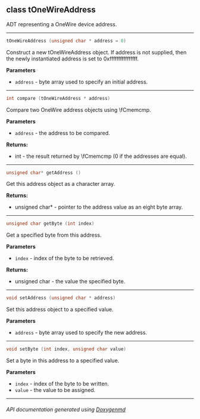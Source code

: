 ## class tOneWireAddress

ADT representing a OneWire device address.  

---

```c++
tOneWireAddress (unsigned char * address = 0)
```
Construct a new tOneWireAddress object. If address is not supplied, then the newly instantiated address is set to 0xffffffffffffffff.

**Parameters**
- `address` - byte array used to specify an initial address. 

---

```c++
int compare (tOneWireAddress * address)
```
Compare two OneWire address objects using \fCmemcmp. 

**Parameters**
- `address` - the address to be compared. 

**Returns:**
- int - the result returned by \fCmemcmp (0 if the addresses are equal). 

---

```c++
unsigned char* getAddress ()
```
Get this address object as a character array. 

**Returns:**
- unsigned char* - pointer to the address value as an eight byte array. 

---

```c++
unsigned char getByte (int index)
```
Get a specified byte from this address. 

**Parameters**
- `index` - index of the byte to be retrieved. 

**Returns:**
- unsigned char - the value the specified byte. 

---

```c++
void setAddress (unsigned char * address)
```
Set this address object to a specified value. 

**Parameters**
- `address` - byte array used to specify the new address. 

---

```c++
void setByte (int index, unsigned char value)
```
Set a byte in this address to a specified value. 

**Parameters**
- `index` - index of the byte to be written. 
- `value` - the value to be assigned. 

---

###### API documentation generated using [Doxygenmd](https://github.com/d99kris/doxygenmd)


